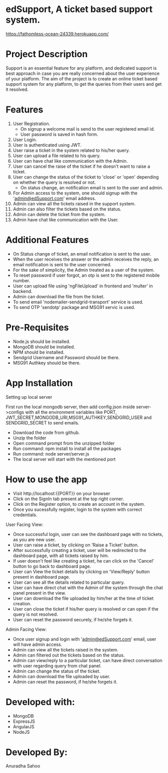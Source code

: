 # edSupport, A ticket based support system.

https://fathomless-ocean-24339.herokuapp.com/

# Project Description

Support is an essential feature for any platform, and dedicated support is
best approach in case you are really concerned about the user experience
of your platform.
The aim of the project is to create an online ticket based support system for any platform, 
to get the queries from their users and get it resolved.

# Features

1. User Registration.
    - On signup a welcome mail is send to the user registered email id.
    - User password is saved in hash form.
2. User Login.
3. User is authenticated using JWT.
4. User raise a ticket in the system related to his/her query.
5. User can upload a file related to his query.
6. User can have chat like communication with the Admin.
7. User can cancel the raise of the ticket if he doesn't want to raise a ticket.
8. User can change the status of the ticket to 'close' or 'open' depending on whether the query is resolved or    not.
    - On status change, an notification email is sent to the user and admin.
9. For Admin access to the system, one should signup with the 'admin@edSupport.com' email address.
10. Admin can view all the tickets raised in the support system.
11. Admin can also filter the tickets based on the status.
12. Admin can delete the ticket from the system.
13. Admin have chat like communication with the User.

# Additional Features
  - On Status change of ticket, an email notification is sent to the user.
  - When the user receives the answer or the admin receives the reply, an email notification is sent to the user concerned.
  - For the sake of simplicity, the Admin treated as a user of the system.
  - To reset password if user forgot, an otp is sent to the registered mobile number.
  - User can upload file using 'ngFileUpload' in frontend and 'multer' in backend.
  - Admin can download the file from the ticket.
  - To send email 'nodemailer-sendgrid-transport' service is used.
  - To send OTP 'sendotp' package and MSG91 servic is used.
# Pre-Requisites
  - Node.js should be installed.
  - MongoDB should be installed.
  - NPM should be installed.
  - Sendgrid Username and Password should be there.
  - MSG91 Authkey should be there.
  
# App Installation

Setting up local server

First run the local mongodb server, then add config.json inside server->configs with all the environment variables like PORT, JWT_SECRET,MONGODB_URI,MSG91_AUTHKEY,SENDGRID_USER and SENDGRID_SECRET to send emails.

  - Download the code from github.
  - Unzip the folder 
  - Open command prompt from the unzipped folder
  - Run command: npm install to install all the packages
  - Run command: node server/server.js
  - The local server will start with the mentioned port

# How to use the app

  - Visit http://localhost:{{PORT}} on your browser
  - Click on the SignIn tab present at the top right corner.
  - Click on the Register option, to create an account in the system.
  - Once you sucessfully register, login to the system with correct credentials.
  
  User Facing View:

  - Once successful login, user can see the dashboard page with no tickets, as you are new user.
  - User can raise a ticket, by clicking on 'Raise a Ticket' button.
  - After successfully creating a ticket, user will be redirected to the dashboard page, with all tickets        raised by him.
  - If user doesn't feel like creating a ticket, he can click on the 'Cancel' button to go back to dashboard     page.
  - User can View the ticket details by clicking on 'View/Reply' button present in dashboard page.
  - User can see all the details related to particular query.
  - User can have direct chat with the Admin of the system through the chat panel present in the view.
  - User can download the file uploaded by him/her at the time of ticket creation.
  - User can close the ticket if his/her query is resolved or can open if the query is not resolved.
  - User can reset the password securely, if he/she forgets it.
  
  Admin Facing View:
  
  - Once user signup and login with 'admin@edSupport.com' email, user will have admin access.
  - Admin can view all the tickets raised in the system.
  - Admin can filtered out the tickets based on the status.
  - Admin can view/reply to a particular ticket, can have direct conversation with user regarding query from chat panel.
  - Admin can change the status of the ticket.
  - Admin can download the file uploaded by user.
  - Admin can reset the password, if he/she forgets it.
  
# Developed with:
  - MongoDB
  - ExpressJS
  - AngularJS
  - NodeJS
  
  
# Developed By:
  Anuradha Sahoo
  
  
  
  
  
    
